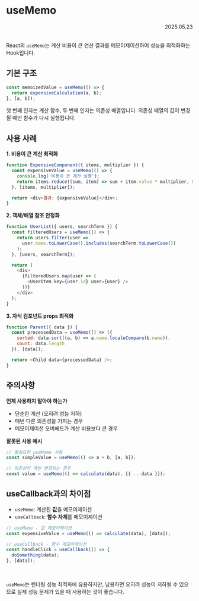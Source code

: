 # useMemo

<div align="right">2025.05.23</div>

<br/>

React의 `useMemo`는 계산 비용이 큰 연산 결과를 메모이제이션하여 성능을 최적화하는 Hook입니다.

## 기본 구조

```javascript
const memoizedValue = useMemo(() => {
  return expensiveCalculation(a, b);
}, [a, b]);
```

첫 번째 인자는 계산 함수, 두 번째 인자는 의존성 배열입니다. 의존성 배열의 값이 변경될 때만 함수가 다시 실행됩니다.

## 사용 사례

**1. 비용이 큰 계산 최적화**
```javascript
function ExpensiveComponent({ items, multiplier }) {
  const expensiveValue = useMemo(() => {
    console.log('비용이 큰 계산 실행');
    return items.reduce((sum, item) => sum + item.value * multiplier, 0);
  }, [items, multiplier]);

  return <div>결과: {expensiveValue}</div>;
}
```

**2. 객체/배열 참조 안정화**
```javascript
function UserList({ users, searchTerm }) {
  const filteredUsers = useMemo(() => {
    return users.filter(user => 
      user.name.toLowerCase().includes(searchTerm.toLowerCase())
    );
  }, [users, searchTerm]);

  return (
    <div>
      {filteredUsers.map(user => (
        <UserItem key={user.id} user={user} />
      ))}
    </div>
  );
}
```

**3. 자식 컴포넌트 props 최적화**
```javascript
function Parent({ data }) {
  const processedData = useMemo(() => ({
    sorted: data.sort((a, b) => a.name.localeCompare(b.name)),
    count: data.length
  }), [data]);

  return <Child data={processedData} />;
}
```

## 주의사항

**언제 사용하지 말아야 하는가**
- 단순한 계산 (오히려 성능 저하)
- 매번 다른 의존성을 가지는 경우
- 메모이제이션 오버헤드가 계산 비용보다 큰 경우

**잘못된 사용 예시**
```javascript
// 불필요한 useMemo 사용
const simpleValue = useMemo(() => a + b, [a, b]);

// 의존성이 매번 변경되는 경우
const value = useMemo(() => calculate(data), [{ ...data }]);
```

## useCallback과의 차이점

- `useMemo`: 계산된 **값**을 메모이제이션
- `useCallback`: **함수 자체**를 메모이제이션

```javascript
// useMemo - 값 메모이제이션
const expensiveValue = useMemo(() => calculate(data), [data]);

// useCallback - 함수 메모이제이션
const handleClick = useCallback(() => {
  doSomething(data);
}, [data]);
```

<br/>

`useMemo`는 렌더링 성능 최적화에 유용하지만, 남용하면 오히려 성능이 저하될 수 있으므로 실제 성능 문제가 있을 때 사용하는 것이 좋습니다.